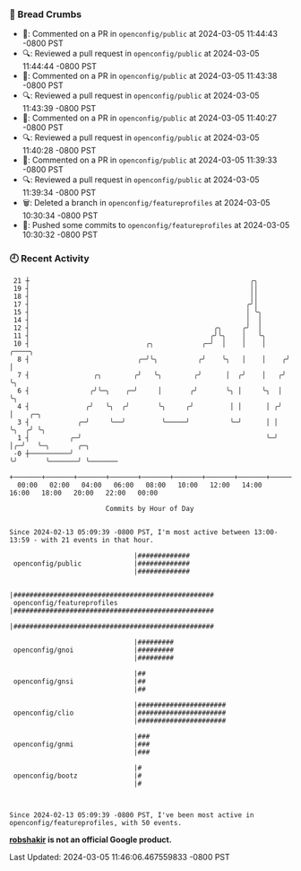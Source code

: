 ### 🍞 Bread Crumbs

 * 💬: Commented on a PR in  `openconfig/public` at 2024-03-05 11:44:43 -0800 PST
 * 🔍: Reviewed a pull request in  `openconfig/public` at 2024-03-05 11:44:44 -0800 PST
 * 💬: Commented on a PR in  `openconfig/public` at 2024-03-05 11:43:38 -0800 PST
 * 🔍: Reviewed a pull request in  `openconfig/public` at 2024-03-05 11:43:39 -0800 PST
 * 💬: Commented on a PR in  `openconfig/public` at 2024-03-05 11:40:27 -0800 PST
 * 🔍: Reviewed a pull request in  `openconfig/public` at 2024-03-05 11:40:28 -0800 PST
 * 💬: Commented on a PR in  `openconfig/public` at 2024-03-05 11:39:33 -0800 PST
 * 🔍: Reviewed a pull request in  `openconfig/public` at 2024-03-05 11:39:34 -0800 PST
 * 🗑: Deleted a branch in `openconfig/featureprofiles` at 2024-03-05 10:30:34 -0800 PST
 * 🚢: Pushed some commits to `openconfig/featureprofiles` at 2024-03-05 10:30:32 -0800 PST

### 🕘 Recent Activity
```
 21 ┼                                                       ╭╮
 19 ┤                                                       ││
 18 ┤                                                       ││
 17 ┤                                                      ╭╯│
 15 ┤                                                      │ ╰╮
 14 ┤                                                      │  │
 12 ┤                                              ╭╮     ╭╯  │
 11 ┤                                             ╭╯╰╮    │   ╰╮
 10 ┤                             ╭╮            ╭─╯  │    │    │     ╭────╮
  8 ┤                           ╭─╯╰╮          ╭╯    ╰╮   │    │    ╭╯    │
  7 ┤                ╭╮        ╭╯   ╰╮        ╭╯      │  ╭╯    │   ╭╯     ╰╮
  6 ┤               ╭╯╰─╮    ╭─╯     │       ╭╯       ╰╮ │     ╰╮  │       ╰╮
  4 ┤              ╭╯   ╰╮  ╭╯       ╰╮     ╭╯         │ │      │ ╭╯        │    ╭─╮
  3 ┤            ╭─╯     ╰──╯         ╰─────╯          ╰─╯      │ │         ╰╮  ╭╯ ╰╮
  1 ┤          ╭─╯                                              ╰─╯          │╭─╯   ╰─╮       ╭─╮
 -0 ┼──────────╯                                                             ╰╯       ╰───────╯ ╰───────
    +───────+───────+───────+───────+───────+───────+───────+───────+───────+───────+───────+───────+────
  00:00   02:00   04:00   06:00   08:00   10:00   12:00   14:00   16:00   18:00   20:00   22:00   00:00   

						Commits by Hour of Day


Since 2024-02-13 05:09:39 -0800 PST, I'm most active between 13:00-13:59 - with 21 events in that hour.

```



```
                               |#############
 openconfig/public             |#############
                               |#############

                               |##################################################
 openconfig/featureprofiles    |##################################################
                               |##################################################

                               |#########
 openconfig/gnoi               |#########
                               |#########

                               |##
 openconfig/gnsi               |##
                               |##

                               |######################
 openconfig/clio               |######################
                               |######################

                               |###
 openconfig/gnmi               |###
                               |###

                               |#
 openconfig/bootz              |#
                               |#



Since 2024-02-13 05:09:39 -0800 PST, I've been most active in openconfig/featureprofiles, with 50 events.

```
**[robshakir](mailto:robjs@google.com) is not an official Google product.**  


Last Updated: 2024-03-05 11:46:06.467559833 -0800 PST
